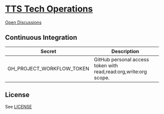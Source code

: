 # [TTS Tech Operations](https://handbook.tts.gsa.gov/tech-operations) 

[Open Discussions](https://github.com/GSA-TTS/tts-tech-operations/discussions)

## Continuous Integration

Secret                    | Description
------                    | -----------
GH_PROJECT_WORKFLOW_TOKEN | GitHub personal access token with read,read:org,write:org scope.

## License

See [LICENSE](LICENSE.md)
